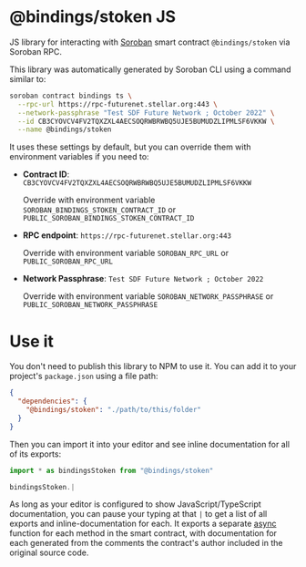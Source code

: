 # @bindings/stoken JS

JS library for interacting with [Soroban](https://soroban.stellar.org/) smart contract `@bindings/stoken` via Soroban RPC.

This library was automatically generated by Soroban CLI using a command similar to:

```bash
soroban contract bindings ts \
  --rpc-url https://rpc-futurenet.stellar.org:443 \
  --network-passphrase "Test SDF Future Network ; October 2022" \
  --id CB3CYOVCV4FV2TQXZXL4AECSOQRWBRWBQ5UJE5BUMUDZLIPMLSF6VKKW \
  --name @bindings/stoken
```

It uses these settings by default, but you can override them with environment variables if you need to:

- **Contract ID**: `CB3CYOVCV4FV2TQXZXL4AECSOQRWBRWBQ5UJE5BUMUDZLIPMLSF6VKKW`

  Override with environment variable `SOROBAN_BINDINGS_STOKEN_CONTRACT_ID` or `PUBLIC_SOROBAN_BINDINGS_STOKEN_CONTRACT_ID`

- **RPC endpoint**: `https://rpc-futurenet.stellar.org:443`

  Override with environment variable `SOROBAN_RPC_URL` or `PUBLIC_SOROBAN_RPC_URL`

- **Network Passphrase**: `Test SDF Future Network ; October 2022`

  Override with environment variable `SOROBAN_NETWORK_PASSPHRASE` or `PUBLIC_SOROBAN_NETWORK_PASSPHRASE`

# Use it

You don't need to publish this library to NPM to use it. You can add it to your project's `package.json` using a file path:

```json
{
  "dependencies": {
    "@bindings/stoken": "./path/to/this/folder"
  }
}
```

Then you can import it into your editor and see inline documentation for all of its exports:

```js
import * as bindingsStoken from "@bindings/stoken"

bindingsStoken.|
```

As long as your editor is configured to show JavaScript/TypeScript documentation, you can pause your typing at that `|` to get a list of all exports and inline-documentation for each. It exports a separate [async](https://developer.mozilla.org/en-US/docs/Web/JavaScript/Reference/Statements/async_function) function for each method in the smart contract, with documentation for each generated from the comments the contract's author included in the original source code.
